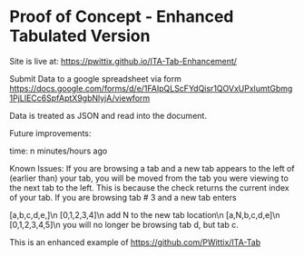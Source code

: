 # Proof of Concept - Enhanced Tabulated Version
Site is live at: https://pwittix.github.io/ITA-Tab-Enhancement/

Submit Data to a google spreadsheet via form https://docs.google.com/forms/d/e/1FAIpQLScFYdQisr1QOVxUPxlumtGbmg1PjLIECc6SpfAptX9gbNlyjA/viewform

Data is treated as JSON and read into the document.

Future improvements:

time: n minutes/hours ago

Known Issues:
If you are browsing a tab and a new tab appears to the left of (earlier than) your tab, you will be moved from the tab you were viewing to the next tab to the left.  This is because the check returns the current index of your tab.  If you are browsing tab # 3 and a new tab enters 

[a,b,c,d,e,]\n
[0,1,2,3,4]\n
add N to the new tab location\n
[a,N,b,c,d,e]\n
[0,1,2,3,4,5]\n
you will no longer be browsing tab d, but tab c.  

This is an enhanced example of https://github.com/PWittix/ITA-Tab

